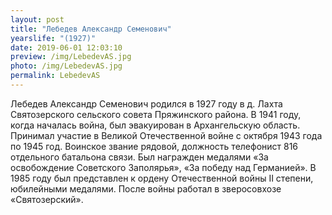 ```yaml
---
layout: post
title: "Лебедев Александр Семенович"
yearslife: "(1927)"
date: 2019-06-01 12:03:10
preview: /img/LebedevAS.jpg
photo: /img/LebedevAS.jpg
permalink: LebedevAS
---
```


Лебедев Александр Семенович родился в 1927 году в д. Лахта Святозерского сельского совета Пряжинского района. В 1941 году, когда началась война, был эвакуирован в Архангельскую область. Принимал участие в Великой Отечественной войне с октября 1943 года по 1945 год. Воинское звание рядовой, должность телефонист 816 отдельного батальона связи. Был награжден медалями «За освобождение Советского Заполярья», «За победу над Германией». В 1985 году был представлен к ордену Отечественной войны II степени, юбилейными медалями. После войны работал в зверосовхозе «Святозерский».